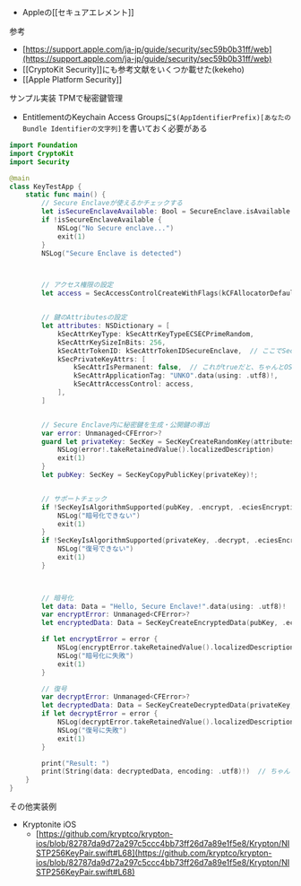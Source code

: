 - Appleの[[セキュアエレメント]]

参考
- [https://support.apple.com/ja-jp/guide/security/sec59b0b31ff/web](https://support.apple.com/ja-jp/guide/security/sec59b0b31ff/web)
- [[CryptoKit Security]]にも参考文献をいくつか載せた(kekeho)
- [[Apple Platform Security]]

サンプル実装
TPMで秘密鍵管理
- EntitlementのKeychain Access Groupsに`$(AppIdentifierPrefix)[あなたのBundle Identifierの文字列]`を書いておく必要がある
```test.swift
import Foundation
import CryptoKit
import Security

@main
class KeyTestApp {
    static func main() {
        // Secure Enclaveが使えるかチェックする
        let isSecureEnclaveAvailable: Bool = SecureEnclave.isAvailable
        if !isSecureEnclaveAvailable {
            NSLog("No Secure enclave...")
            exit(1)
        }
        NSLog("Secure Enclave is detected")



        // アクセス権限の設定
        let access = SecAccessControlCreateWithFlags(kCFAllocatorDefault, kSecAttrAccessibleWhenUnlockedThisDeviceOnly, .privateKeyUsage, nil)!


        // 鍵のAttributesの設定
        let attributes: NSDictionary = [
            kSecAttrKeyType: kSecAttrKeyTypeECSECPrimeRandom,
            kSecAttrKeySizeInBits: 256,
            kSecAttrTokenID: kSecAttrTokenIDSecureEnclave,  // ここでSecure Enclaveに格納されることを指示
            kSecPrivateKeyAttrs: [
                kSecAttrIsPermanent: false,  // これがtrueだと、ちゃんとOSのキーチェーンに保存される?
                kSecAttrApplicationTag: "UNKO".data(using: .utf8)!,
                kSecAttrAccessControl: access,
            ],
        ]


        // Secure Enclave内に秘密鍵を生成・公開鍵の導出
        var error: Unmanaged<CFError>?
        guard let privateKey: SecKey = SecKeyCreateRandomKey(attributes, &error) else {
            NSLog(error!.takeRetainedValue().localizedDescription)
            exit(1)
        }
        let pubKey: SecKey = SecKeyCopyPublicKey(privateKey)!;


        // サポートチェック
        if !SecKeyIsAlgorithmSupported(pubKey, .encrypt, .eciesEncryptionStandardX963SHA256AESGCM) {
            NSLog("暗号化できない")
            exit(1)
        }
        if !SecKeyIsAlgorithmSupported(privateKey, .decrypt, .eciesEncryptionStandardX963SHA256AESGCM) {
            NSLog("復号できない")
            exit(1)
        }
        


        // 暗号化
        let data: Data = "Hello, Secure Enclave!".data(using: .utf8)!
        var encryptError: Unmanaged<CFError>?
        let encryptedData: Data = SecKeyCreateEncryptedData(pubKey, .eciesEncryptionStandardX963SHA256AESGCM, data as CFData, &encryptError)! as Data

        if let encryptError = error {
            NSLog(encryptError.takeRetainedValue().localizedDescription)
            NSLog("暗号化に失敗")
            exit(1)
        }

        // 復号
        var decryptError: Unmanaged<CFError>?
        let decryptedData: Data = SecKeyCreateDecryptedData(privateKey, .eciesEncryptionStandardX963SHA256AESGCM, encryptedData as CFData, &decryptError)! as Data
        if let decryptError = error {
            NSLog(decryptError.takeRetainedValue().localizedDescription)
            NSLog("復号に失敗")
            exit(1)
        }

        print("Result: ")
        print(String(data: decryptedData, encoding: .utf8)!)  // ちゃんとHello, Secure Enclave!と表示されるはず
    }
}

```

その他実装例
- Kryptonite iOS
	- [https://github.com/kryptco/krypton-ios/blob/82787da9d72a297c5ccc4bb73ff26d7a89e1f5e8/Krypton/NISTP256KeyPair.swift#L68](https://github.com/kryptco/krypton-ios/blob/82787da9d72a297c5ccc4bb73ff26d7a89e1f5e8/Krypton/NISTP256KeyPair.swift#L68)


